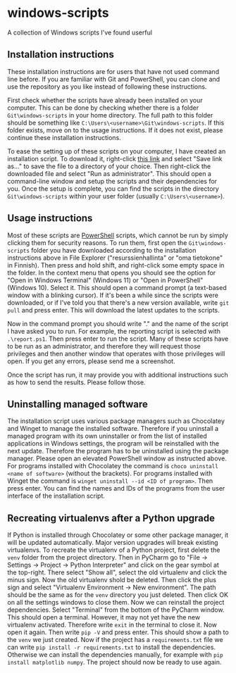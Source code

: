 # windows-scripts
A collection of Windows scripts I've found userful

## Installation instructions
These installation instructions are for users that have not used command line before.
If you are familiar with Git and PowerShell, you can clone and use the repository as you like instead of following these instructions.

First check whether the scripts have already been installed on your computer.
This can be done by checking whether there is a folder `Git\windows-scripts` in your home directory.
The full path to this folder should be something like `C:\Users\<username>\Git\windows-scripts`.
If this folder exists, move on to the usage instructions.
If it does not exist, please continue these installation instructions.

To ease the setting up of these scripts on your computer, I have created an installation script.
To download it, right-click
[this link](https://raw.githubusercontent.com/AgenttiX/windows-scripts/master/repo-installer.bat)
and select "Save link as..." to save the file to a directory of your choice.
Then right-click the downloaded file and select "Run as administrator".
This should open a command-line window and setup the scripts and their dependencies for you.
Once the setup is complete, you can find the scripts in the directory `Git\windows-scripts` within your user folder (usually `C:\Users\<username>`).

## Usage instructions
Most of these scripts are
[PowerShell](https://en.wikipedia.org/wiki/PowerShell)
scripts, which cannot be run by simply clicking them for security reasons.
To run them, first open the `Git\windows-scripts` folder you have downloaded according to the installation instructions above in File Explorer ("resurssienhallinta" or "oma tietokone" in Finnish).
Then press and hold shift, and right-click some empty space in the folder.
In the context menu that opens you should see the option for "Open in Windows Terminal" (Windows 11) or "Open in PowerShell" (Windows 10).
Select it.
This should open a command prompt (a text-based window with a blinking cursor).
If it's been a while since the scripts were downloaded,
or if I've told you that there's a new version available,
write `git pull` and press enter.
This will download the latest updates to the scripts.

Now in the command prompt you should write ".\" and the name of the script I have asked you to run.
For example, the reporting script is selected with `.\report.ps1`.
Then press enter to run the script.
Many of these scripts have to be run as an administrator, and therefore they will request those privileges
and then another window that operates with those privileges will open.
If you get any errors, please send me a screenshot.

Once the script has run, it may provide you with additional instructions such as how to send the results.
Please follow those.

## Uninstalling managed software
The installation script uses various package managers such as Chocolatey and Winget to manage the installed software.
Therefore if you uninstall a managed program with its own uninstaller or from the list of installed applications in Windows settings, the program will be reinstalled with the next update.
Therefore the program has to be uninstalled using the package manager.
Please open an elevated PowerShell window as instructed above.
For programs installed with Chocolatey the command is `choco uninstall <name of software>` (without the brackets).
For programs installed with Winget the command is `winget uninstall --id <ID of program>`.
Then press enter.
You can find the names and IDs of the programs from the user interface of the installation script.

## Recreating virtualenvs after a Python upgrade
If Python is installed through Chocolatey or some other package manager, it will be updated automatically.
Major version upgrades will break existing virtualenvs.
To recreate the virtualenv of a Python project, first delete the `venv` folder from the project directory.
Then in PyCharm go to "File -> Settings -> Project -> Python Interpreter" and click on the gear symbol at the top-right.
There select "Show all", select the old virtualenv and click the minus sign.
Now the old virtualenv shold be deleted.
Then click the plus sign and select "Virtualenv Environment -> New environment".
The path should be the same as for the `venv` directory you just deleted.
Then click OK on all the settings windows to close them.
Now we can reinstall the project dependencies.
Select "Terminal" from the bottom of the PyCharm window.
This should open a terminal.
However, it may not yet have the new virtualenv activated.
Therefore write `exit` in the terminal to close it.
Now open it again.
Then write `pip -V` and press enter.
This should show a path to the `venv` we just created.
Now if the project has a `requirements.txt` file we can write `pip install -r requirements.txt` to install the dependencies.
Otherwise we can install the dependencies manually, for example with `pip install matplotlib numpy`.
The project should now be ready to use again.
